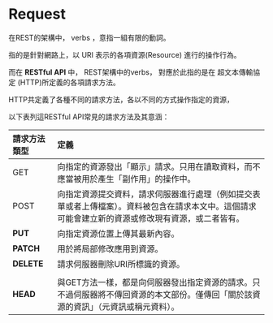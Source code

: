 # Request

在REST的架構中， verbs ，意指一組有限的動詞。

指的是針對網路上，以 URI 表示的各項資源\(Resource\) 進行的操作行為。

而在 **RESTful API** 中， REST架構中的verbs， 對應於此指的是在 超文本傳輸協定 \(HTTP\)所定義的各項請求方法。

HTTP共定義了各種不同的請求方法，各以不同的方式操作指定的資源，

以下表列這RESTful API常見的請求方法及其意涵：

| 請求方法類型 | 定義 |
| :--- | :--- |
| GET | 向指定的資源發出「顯示」請求。只用在讀取資料，而不應當被用於產生「副作用」的操作中。 |
| POST | 向指定資源提交資料，請求伺服器進行處理（例如提交表單或者上傳檔案）。資料被包含在請求本文中。這個請求可能會建立新的資源或修改現有資源，或二者皆有。 |
| **PUT** | 向指定資源位置上傳其最新內容。 |
| **PATCH** | 用於將局部修改應用到資源。 |
| **DELETE** | 請求伺服器刪除URI所標識的資源。 |
|  |  |
| **HEAD** | 與GET方法一樣，都是向伺服器發出指定資源的請求。只不過伺服器將不傳回資源的本文部份。僅傳回「關於該資源的資訊」（元資訊或稱元資料）。 |

